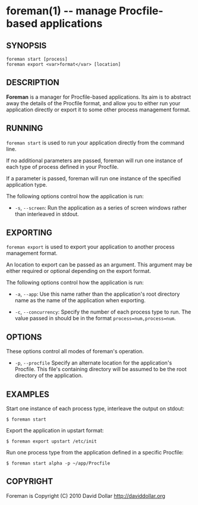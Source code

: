 foreman(1) -- manage Procfile-based applications
================================================

## SYNOPSIS

`foreman start [process]`<br>
`foreman export <var>format</var> [location]`

## DESCRIPTION

**Foreman** is a manager for Procfile-based applications. Its aim is to
abstract away the details of the Procfile format, and allow you to either run
your application directly or export it to some other process management
format.

## RUNNING

`foreman start` is used to run your application directly from the command line. 

If no additional parameters are passed, foreman will run one instance of each
type of process defined in your Procfile.

If a parameter is passed, foreman will run one instance of the specified
application type.

The following options control how the application is run:

  * `-s`, `--screen`:
    Run the application as a series of screen windows rather than interleaved
    in stdout.

## EXPORTING

`foreman export` is used to export your application to another process
management format.

An location to export can be passed as an argument. This argument may be
either required or optional depending on the export format.

The following options control how the application is run:

  * `-a`, `--app`:
    Use this name rather than the application's root directory name as the
    name of the application when exporting.
    
  * `-c`, `--concurrency`:
    Specify the number of each process type to run. The value passed in
    should be in the format `process=num,process=num`.

## OPTIONS

These options control all modes of foreman's operation.

  * `-p`, `--procfile`
    Specify an alternate location for the application's Procfile. This file's
    containing directory will be assumed to be the root directory of the
    application.

## EXAMPLES

Start one instance of each process type, interleave the output on stdout:

    $ foreman start

Export the application in upstart format:

    $ foreman export upstart /etc/init
    
Run one process type from the application defined in a specific Procfile:

    $ foreman start alpha -p ~/app/Procfile

## COPYRIGHT

Foreman is Copyright (C) 2010 David Dollar <http://daviddollar.org>


[SYNOPSIS]: #SYNOPSIS "SYNOPSIS"
[DESCRIPTION]: #DESCRIPTION "DESCRIPTION"
[RUNNING]: #RUNNING "RUNNING"
[EXPORTING]: #EXPORTING "EXPORTING"
[OPTIONS]: #OPTIONS "OPTIONS"
[EXAMPLES]: #EXAMPLES "EXAMPLES"
[COPYRIGHT]: #COPYRIGHT "COPYRIGHT"


[foreman(1)]: foreman.1.html
